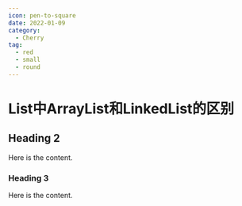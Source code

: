 ```yaml
---
icon: pen-to-square
date: 2022-01-09
category:
  - Cherry
tag:
  - red
  - small
  - round
---
```


# List中ArrayList和LinkedList的区别

## Heading 2

Here is the content.

### Heading 3

Here is the content.
